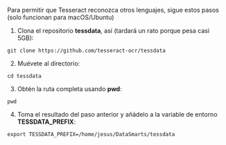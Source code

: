 Para permitir que Tesseract reconozca otros lenguajes, sigue estos pasos (solo funcionan para macOS/Ubuntu)

1. Clona el repositorio **tessdata**, así (tardará un rato porque pesa casi 5GB):

```
git clone https://github.com/tesseract-ocr/tessdata
```

2. Muévete al directorio: 

```
cd tessdata
```

3. Obtén la ruta completa usando **pwd**:

```
pwd 
```

4. Toma el resultado del paso anterior y añádelo a la variable de entorno **TESSDATA_PREFIX**:

```
export TESSDATA_PREFIX=/home/jesus/DataSmarts/tessdata
```